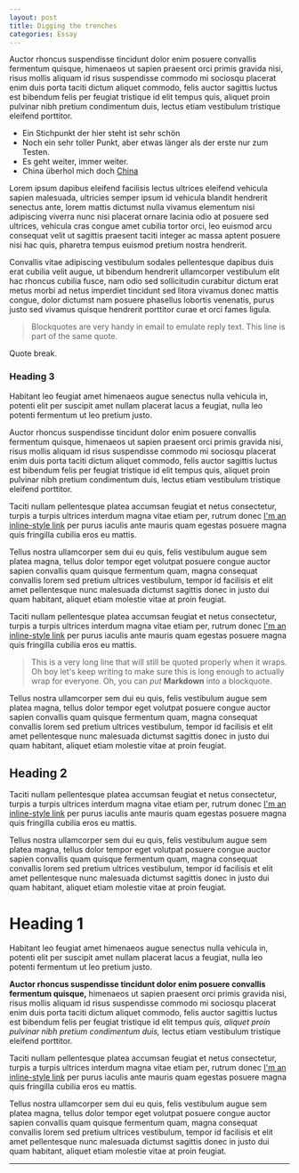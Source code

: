 ```yaml
---
layout: post
title: Digging the trenches
categories: Essay
---
```

Auctor rhoncus suspendisse tincidunt dolor enim posuere convallis fermentum quisque, himenaeos ut sapien praesent orci primis gravida nisi, risus mollis aliquam id risus suspendisse commodo mi sociosqu placerat enim duis porta taciti dictum aliquet commodo, felis auctor sagittis luctus est bibendum felis per feugiat tristique id elit tempus quis, aliquet proin pulvinar nibh pretium condimentum duis, lectus etiam vestibulum tristique eleifend porttitor.

+ Ein Stichpunkt der hier steht ist sehr schön
+ Noch ein sehr toller Punkt, aber etwas länger als der erste nur zum Testen.
+ Es geht weiter, immer weiter.
+ China überhol mich doch [China](https://www.google.com)

Lorem ipsum dapibus eleifend facilisis lectus ultrices eleifend vehicula sapien malesuada, ultricies semper ipsum id vehicula blandit hendrerit senectus ante, lorem mattis dictumst nulla vivamus elementum nisi adipiscing viverra nunc nisi placerat ornare lacinia odio at posuere sed ultrices, vehicula cras congue amet cubilia tortor orci, leo euismod arcu consequat velit ut sagittis praesent taciti integer ac massa aptent posuere nisi hac quis, pharetra tempus euismod pretium nostra hendrerit.

Convallis vitae adipiscing vestibulum sodales pellentesque dapibus duis erat cubilia velit augue, ut bibendum hendrerit ullamcorper vestibulum elit hac rhoncus cubilia fusce, nam odio sed sollicitudin curabitur dictum erat metus morbi ad netus imperdiet tincidunt sed litora vivamus donec mattis congue, dolor dictumst nam posuere phasellus lobortis venenatis, purus justo sed vivamus quisque hendrerit porttitor curae et orci fames ligula.

> Blockquotes are very handy in email to emulate reply text.
> This line is part of the same quote.

Quote break.

### Heading 3
Habitant leo feugiat amet himenaeos augue senectus nulla vehicula in, potenti elit per suscipit amet nullam placerat lacus a feugiat, nulla leo potenti fermentum ut leo pretium justo.

Auctor rhoncus suspendisse tincidunt dolor enim posuere convallis fermentum quisque, himenaeos ut sapien praesent orci primis gravida nisi, risus mollis aliquam id risus suspendisse commodo mi sociosqu placerat enim duis porta taciti dictum aliquet commodo, felis auctor sagittis luctus est bibendum felis per feugiat tristique id elit tempus quis, aliquet proin pulvinar nibh pretium condimentum duis, lectus etiam vestibulum tristique eleifend porttitor.

Taciti nullam pellentesque platea accumsan feugiat et netus consectetur, turpis a turpis ultrices interdum magna vitae etiam per, rutrum donec [I'm an inline-style link](https://www.google.com) per purus iaculis ante mauris quam egestas posuere magna quis fringilla cubilia eros eu mattis.

Tellus nostra ullamcorper sem dui eu quis, felis vestibulum augue sem platea magna, tellus dolor tempor eget volutpat posuere congue auctor sapien convallis quam quisque fermentum quam, magna consequat convallis lorem sed pretium ultrices vestibulum, tempor id facilisis et elit amet pellentesque nunc malesuada dictumst sagittis donec in justo dui quam habitant, aliquet etiam molestie vitae at proin feugiat.

Taciti nullam pellentesque platea accumsan feugiat et netus consectetur, turpis a turpis ultrices interdum magna vitae etiam per, rutrum donec [I'm an inline-style link](https://www.google.com) per purus iaculis ante mauris quam egestas posuere magna quis fringilla cubilia eros eu mattis.

> This is a very long line that will still be quoted properly when it wraps. Oh boy let's keep writing to make sure this is long enough to actually wrap for everyone. Oh, you can *put* **Markdown** into a blockquote.

Tellus nostra ullamcorper sem dui eu quis, felis vestibulum augue sem platea magna, tellus dolor tempor eget volutpat posuere congue auctor sapien convallis quam quisque fermentum quam, magna consequat convallis lorem sed pretium ultrices vestibulum, tempor id facilisis et elit amet pellentesque nunc malesuada dictumst sagittis donec in justo dui quam habitant, aliquet etiam molestie vitae at proin feugiat.

## Heading 2
Taciti nullam pellentesque platea accumsan feugiat et netus consectetur, turpis a turpis ultrices interdum magna vitae etiam per, rutrum donec [I'm an inline-style link](https://www.google.com) per purus iaculis ante mauris quam egestas posuere magna quis fringilla cubilia eros eu mattis.

Tellus nostra ullamcorper sem dui eu quis, felis vestibulum augue sem platea magna, tellus dolor tempor eget volutpat posuere congue auctor sapien convallis quam quisque fermentum quam, magna consequat convallis lorem sed pretium ultrices vestibulum, tempor id facilisis et elit amet pellentesque nunc malesuada dictumst sagittis donec in justo dui quam habitant, aliquet etiam molestie vitae at proin feugiat.

# Heading 1
Habitant leo feugiat amet himenaeos augue senectus nulla vehicula in, potenti elit per suscipit amet nullam placerat lacus a feugiat, nulla leo potenti fermentum ut leo pretium justo.

**Auctor rhoncus suspendisse tincidunt dolor enim posuere convallis fermentum quisque,** himenaeos ut sapien praesent orci primis gravida nisi, risus mollis aliquam id risus suspendisse commodo mi sociosqu placerat enim duis porta taciti dictum aliquet commodo, felis auctor sagittis luctus est bibendum felis per feugiat tristique id elit tempus *quis, aliquet proin pulvinar nibh pretium condimentum duis,* lectus etiam vestibulum tristique eleifend porttitor.

Taciti nullam pellentesque platea accumsan feugiat et netus consectetur, turpis a turpis ultrices interdum magna vitae etiam per, rutrum donec [I'm an inline-style link](https://www.google.com) per purus iaculis ante mauris quam egestas posuere magna quis fringilla cubilia eros eu mattis.

Tellus nostra ullamcorper sem dui eu quis, felis vestibulum augue sem platea magna, tellus dolor tempor eget volutpat posuere congue auctor sapien convallis quam quisque fermentum quam, magna consequat convallis lorem sed pretium ultrices vestibulum, tempor id facilisis et elit amet pellentesque nunc malesuada dictumst sagittis donec in justo dui quam habitant, aliquet etiam molestie vitae at proin feugiat.

---
